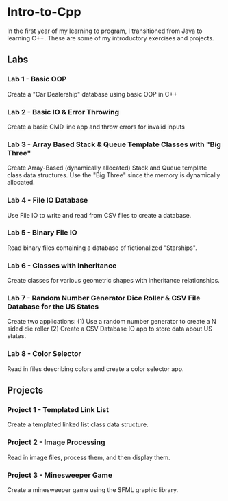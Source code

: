 # Intro-to-Cpp
In the first year of my learning to program, I transitioned from Java to learning C++. These are some of my introductory exercises and projects.

## Labs

### Lab 1 - Basic OOP
  Create a "Car Dealership" database using basic OOP in C++
  
### Lab 2 - Basic IO & Error Throwing 
  Create a basic CMD line app and throw errors for invalid inputs
  
### Lab 3 - Array Based Stack & Queue Template Classes with "Big Three"
  Create Array-Based (dynamically allocated) Stack and Queue template class data structures. 
  Use the "Big Three" since the memory is dynamically allocated.
  
### Lab 4 - File IO Database
  Use File IO to write and read from CSV files to create a database.

### Lab 5 - Binary File IO
  Read binary files containing a database of fictionalized "Starships".
  
### Lab 6 - Classes with Inheritance
  Create classes for various geometric shapes with inheritance relationships.
  
### Lab 7 - Random Number Generator Dice Roller & CSV File Database for the US States
  Create two applications:  (1) Use a random number generator to create a N sided die roller 
                            (2) Create a CSV Database IO app to store data about US states.
  
### Lab 8 - Color Selector
  Read in files describing colors and create a color selector app.
  
## Projects

### Project 1 - Templated Link List
  Create a templated linked list class data structure.

### Project 2 - Image Processing
  Read in image files, process them, and then display them.

### Project 3 - Minesweeper Game
  Create a minesweeper game using the SFML graphic library.
